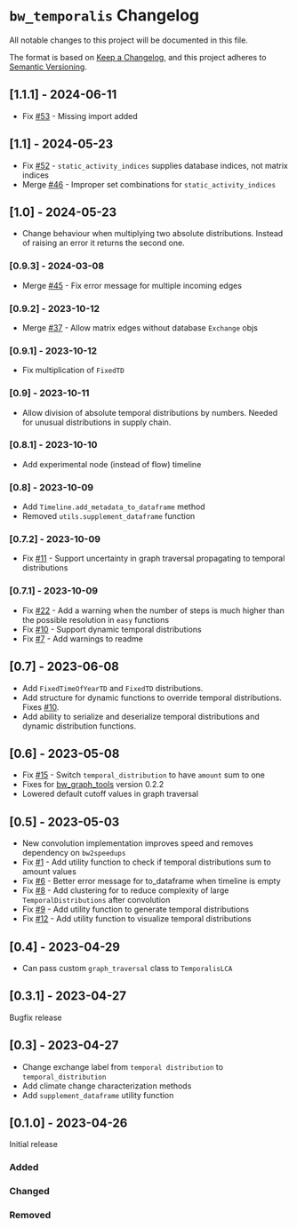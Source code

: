 # `bw_temporalis` Changelog

All notable changes to this project will be documented in this file.

The format is based on [Keep a Changelog](https://keepachangelog.com/en/1.0.0/),
and this project adheres to [Semantic Versioning](https://semver.org/spec/v2.0.0.html).

## [1.1.1] - 2024-06-11

* Fix [#53](https://github.com/brightway-lca/bw_temporalis/issues/53) - Missing import added

## [1.1] - 2024-05-23

* Fix [#52](https://github.com/brightway-lca/bw_temporalis/issues/52) - `static_activity_indices` supplies database indices, not matrix indices
* Merge [#46](https://github.com/brightway-lca/bw_temporalis/pull/46) - Improper set combinations for `static_activity_indices`

## [1.0] - 2024-05-23

* Change behaviour when multiplying two absolute distributions. Instead of raising an error it returns the second one.

### [0.9.3] - 2024-03-08

* Merge [#45](https://github.com/brightway-lca/bw_temporalis/pull/45) - Fix error message for multiple incoming edges

### [0.9.2] - 2023-10-12

* Merge [#37](https://github.com/brightway-lca/bw_temporalis/pull/37) - Allow matrix edges without database `Exchange` objs

### [0.9.1] - 2023-10-12

* Fix multiplication of `FixedTD`

### [0.9] - 2023-10-11

* Allow division of absolute temporal distributions by numbers. Needed for unusual distributions in supply chain.

### [0.8.1] - 2023-10-10

* Add experimental node (instead of flow) timeline

### [0.8] - 2023-10-09

* Add `Timeline.add_metadata_to_dataframe` method
* Removed `utils.supplement_dataframe` function

### [0.7.2] - 2023-10-09

* Fix [#11](https://github.com/brightway-lca/bw_temporalis/issues/11) - Support uncertainty in graph traversal propagating to temporal distributions

### [0.7.1] - 2023-10-09

* Fix [#22](https://github.com/brightway-lca/bw_temporalis/issues/22) - Add a warning when the number of steps is much higher than the possible resolution in `easy` functions
* Fix [#10](https://github.com/brightway-lca/bw_temporalis/issues/10) - Support dynamic temporal distributions
* Fix [#7](https://github.com/brightway-lca/bw_temporalis/issues/7) - Add warnings to readme

## [0.7] - 2023-06-08

* Add `FixedTimeOfYearTD` and `FixedTD` distributions.
* Add structure for dynamic functions to override temporal distributions. Fixes [#10](https://github.com/brightway-lca/bw_temporalis/issues/10).
* Add ability to serialize and deserialize temporal distributions and dynamic distribution functions.

## [0.6] - 2023-05-08

* Fix [#15](https://github.com/brightway-lca/bw_temporalis/issues/15) - Switch `temporal_distribution` to have `amount` sum to one
* Fixes for [bw_graph_tools](https://github.com/brightway-lca/bw_graph_tools) version 0.2.2
* Lowered default cutoff values in graph traversal

## [0.5] - 2023-05-03

* New convolution implementation improves speed and removes dependency on `bw2speedups`
* Fix [#1](https://github.com/brightway-lca/bw_temporalis/issues/1) - Add utility function to check if temporal distributions sum to amount values
* Fix [#6](https://github.com/brightway-lca/bw_temporalis/issues/6) - Better error message for to_dataframe when timeline is empty
* Fix [#8](https://github.com/brightway-lca/bw_temporalis/issues/8) - Add clustering for to reduce complexity of large `TemporalDistributions` after convolution
* Fix [#9](https://github.com/brightway-lca/bw_temporalis/issues/9) - Add utility function to generate temporal distributions
* Fix [#12](https://github.com/brightway-lca/bw_temporalis/issues/12) - Add utility function to visualize temporal distributions

## [0.4] - 2023-04-29

* Can pass custom `graph_traversal` class to `TemporalisLCA`

## [0.3.1] - 2023-04-27

Bugfix release

## [0.3] - 2023-04-27

* Change exchange label from `temporal distribution` to `temporal_distribution`
* Add climate change characterization methods
* Add `supplement_dataframe` utility function

## [0.1.0] - 2023-04-26

Initial release

### Added

### Changed

### Removed
